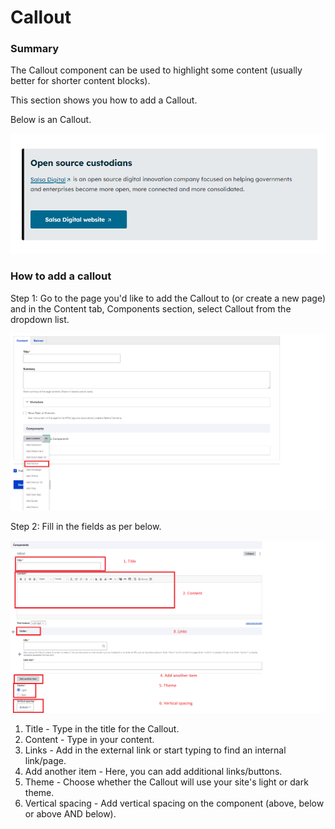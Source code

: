 # Callout

### Summary&#x20;

The Callout component can be used to highlight some content (usually better for shorter content blocks).&#x20;

This section shows you how to add a Callout.&#x20;

Below is an Callout.

![](<../../.gitbook/assets/image (70).png>)

### How to add a callout

Step 1: Go to the page you'd like to add the Callout to (or create a new page) and in the Content tab, Components section, select Callout from the dropdown list.&#x20;

![](<../../.gitbook/assets/image (18).png>)

Step 2: Fill in the fields as per below.

![](<../../.gitbook/assets/image (56).png>)

1. Title - Type in the title for the Callout.
2. Content - Type in your content.
3. Links - Add in the external link or start typing to find an internal link/page.&#x20;
4. Add another item - Here, you can add additional links/buttons.
5. Theme - Choose whether the Callout will use your site's light or dark theme.
6. Vertical spacing - Add vertical spacing on the component (above, below or above AND below).
